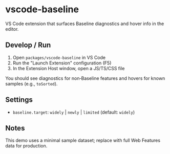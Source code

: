 # vscode-baseline

VS Code extension that surfaces Baseline diagnostics and hover info in the editor.

## Develop / Run

1) Open `packages/vscode-baseline` in VS Code
2) Run the "Launch Extension" configuration (F5)
3) In the Extension Host window, open a JS/TS/CSS file

You should see diagnostics for non‑Baseline features and hovers for known samples (e.g., `toSorted`).

## Settings

- `baseline.target`: `widely` | `newly` | `limited` (default: `widely`)

## Notes

This demo uses a minimal sample dataset; replace with full Web Features data for production.


